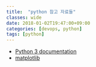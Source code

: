 ```yaml
---
title:  "python 참고 자료들"
classes: wide
date: 2018-01-02T19:47:00+09:00
categories: [devops, python]
tags: [python]
---
```


- [Python 3 documentation](https://docs.python.org/3/)
- [matplotlib](https://matplotlib.org)


